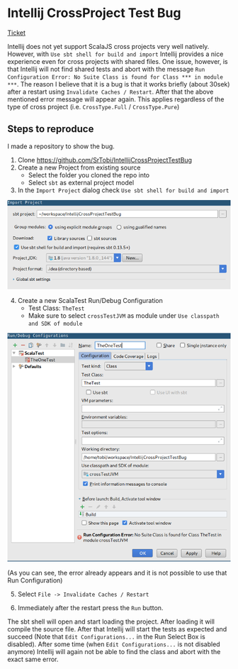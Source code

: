 # Intellij CrossProject Test Bug

[Ticket](https://youtrack.jetbrains.com/issue/SCL-13423)

Intellij does not yet support ScalaJS cross projects very well natively.
However, with `Use sbt shell for build and import` Intellij provides a nice experience even for cross projects with shared files.
One issue, however, is that Intellij will not find shared tests and abort with the message `Run Configuration Error: No Suite Class is found for Class *** in module ***`.
The reason I believe that it is a bug is that it works briefly (about 30sek) after a restart using `Invalidate Caches / Restart`.
After that the above mentioned error message will appear again.
This applies regardless of the type of cross project (i.e. `CrossType.Full` / `CrossType.Pure`)

## Steps to reproduce

I made a repository to show the bug.

1. Clone https://github.com/SrTobi/IntellijCrossProjectTestBug
2. Create a new Project from existing source
    - Select the folder you cloned the repo into
    - Select `sbt` as external project model
3. In the `Import Project` dialog check `Use sbt shell for build and import`

![A screenshot](screenshot.png)

4. Create a new ScalaTest Run/Debug Configuration
    - Test Class: `TheTest`
    - Make sure to select `crossTestJVM` as module under `Use classpath and SDK of module`

![Second screenshot](screenshot2.png)

(As you can see, the error already appears and it is not possible to use that Run Configuration)

5. Select `File -> Invalidate Caches / Restart`

6. Immediately after the restart press the `Run` button.

The sbt shell will open and start loading the project.
After loading it will compile the source file.
After that Intellij will start the tests as expected and succeed
(Note that `Edit Configurations...` in the Run Select Box is disabled).
After some time (when `Edit Configurations...` is not disabled anymore) Intellij will again not be able to find the class and abort with the exact same error.
